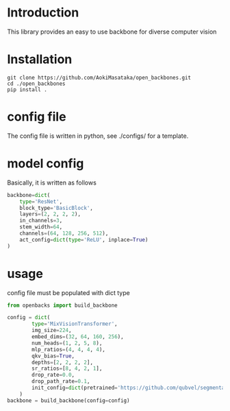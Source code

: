 # Introduction
This library provides an easy to use backbone for diverse computer vision

# Installation

```
git clone https://github.com/AokiMasataka/open_backbones.git
cd ./open_backbones
pip install .
```

# config file
The config file is written in python, see ./configs/ for a template.

# model config
Basically, it is written as follows

```python
backbone=dict(
    type='ResNet',
    block_type='BasicBlock',
    layers=(2, 2, 2, 2),
    in_channels=3,
    stem_width=64,
    channels=(64, 128, 256, 512),
    act_config=dict(type='ReLU', inplace=True)
)
```

# usage

config file must be populated with dict type
```python
from openbacks import build_backbone

config = dict(
        type='MixVisionTransformer',
        img_size=224,
        embed_dims=(32, 64, 160, 256),
        num_heads=(1, 2, 5, 8),
        mlp_ratios=(4, 4, 4, 4),
        qkv_bias=True,
        depths=[2, 2, 2, 2],
        sr_ratios=[8, 4, 2, 1],
        drop_rate=0.0,
        drop_path_rate=0.1,
        init_config=dict(pretrained='https://github.com/qubvel/segmentation_models.pytorch/releases/download/v0.0.2/mit_b0.pth')
    )
backbone = build_backbone(config=config)
```
